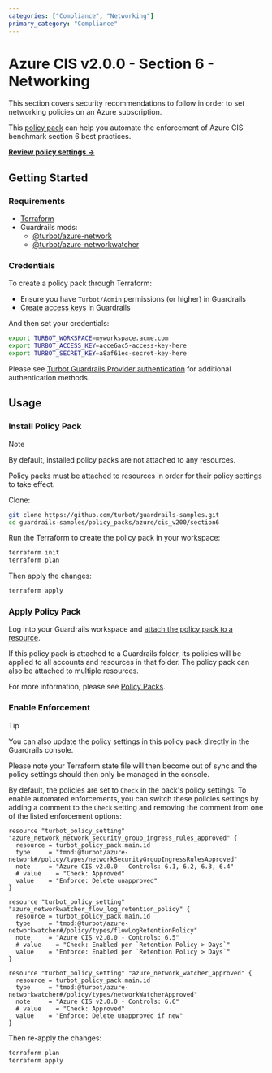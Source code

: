```yaml
---
categories: ["Compliance", "Networking"]
primary_category: "Compliance"
---
```


# Azure CIS v2.0.0 - Section 6 - Networking

This section covers security recommendations to follow in order to set networking policies on an Azure subscription.

This [policy pack](https://turbot.com/guardrails/docs/concepts/resources/smart-folders) can help you automate the enforcement of Azure CIS benchmark section 6 best practices.

**[Review policy settings →](https://hub-guardrails-turbot-com-git-development-turbot.vercel.app/policy-packs/azure/cis_v200/section6/settings)**

## Getting Started

### Requirements

- [Terraform](https://developer.hashicorp.com/terraform/tutorials/azure-get-started/install-cli)
- Guardrails mods:
  - [@turbot/azure-network](https://hub-guardrails-turbot-com-git-development-turbot.vercel.app/azure/mods/azure-network)
  - [@turbot/azure-networkwatcher](https://hub-guardrails-turbot-com-git-development-turbot.vercel.app/azure/mods/azure-networkwatcher)

### Credentials

To create a policy pack through Terraform:

- Ensure you have `Turbot/Admin` permissions (or higher) in Guardrails
- [Create access keys](https://turbot.com/guardrails/docs/guides/iam/access-keys#generate-a-new-guardrails-api-access-key) in Guardrails

And then set your credentials:

```sh
export TURBOT_WORKSPACE=myworkspace.acme.com
export TURBOT_ACCESS_KEY=acce6ac5-access-key-here
export TURBOT_SECRET_KEY=a8af61ec-secret-key-here
```

Please see [Turbot Guardrails Provider authentication](https://registry.terraform.io/providers/turbot/turbot/latest/docs#authentication) for additional authentication methods.

## Usage

### Install Policy Pack

> [!NOTE]
> By default, installed policy packs are not attached to any resources.
>
> Policy packs must be attached to resources in order for their policy settings to take effect.

Clone:

```sh
git clone https://github.com/turbot/guardrails-samples.git
cd guardrails-samples/policy_packs/azure/cis_v200/section6
```

Run the Terraform to create the policy pack in your workspace:

```sh
terraform init
terraform plan
```

Then apply the changes:

```sh
terraform apply
```

### Apply Policy Pack

Log into your Guardrails workspace and [attach the policy pack to a resource](https://turbot.com/guardrails/docs/guides/working-with-folders/smart#attach-a-smart-folder-to-a-resource).

If this policy pack is attached to a Guardrails folder, its policies will be applied to all accounts and resources in that folder. The policy pack can also be attached to multiple resources.

For more information, please see [Policy Packs](https://turbot.com/guardrails/docs/concepts/resources/smart-folders).

### Enable Enforcement

> [!TIP]
> You can also update the policy settings in this policy pack directly in the Guardrails console.
>
> Please note your Terraform state file will then become out of sync and the policy settings should then only be managed in the console.

By default, the policies are set to `Check` in the pack's policy settings. To enable automated enforcements, you can switch these policies settings by adding a comment to the `Check` setting and removing the comment from one of the listed enforcement options:

```hcl
resource "turbot_policy_setting" "azure_network_network_security_group_ingress_rules_approved" {
  resource = turbot_policy_pack.main.id
  type     = "tmod:@turbot/azure-network#/policy/types/networkSecurityGroupIngressRulesApproved"
  note     = "Azure CIS v2.0.0 - Controls: 6.1, 6.2, 6.3, 6.4"
  # value    = "Check: Approved"
  value    = "Enforce: Delete unapproved"
}

resource "turbot_policy_setting" "azure_networkwatcher_flow_log_retention_policy" {
  resource = turbot_policy_pack.main.id
  type     = "tmod:@turbot/azure-networkwatcher#/policy/types/flowLogRetentionPolicy"
  note     = "Azure CIS v2.0.0 - Controls: 6.5"
  # value    = "Check: Enabled per `Retention Policy > Days`"
  value    = "Enforce: Enabled per `Retention Policy > Days`"
}

resource "turbot_policy_setting" "azure_network_watcher_approved" {
  resource = turbot_policy_pack.main.id
  type     = "tmod:@turbot/azure-networkwatcher#/policy/types/networkWatcherApproved"
  note     = "Azure CIS v2.0.0 - Controls: 6.6"
  # value    = "Check: Approved"
  value    = "Enforce: Delete unapproved if new"
}
```

Then re-apply the changes:

```sh
terraform plan
terraform apply
```
